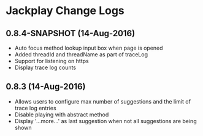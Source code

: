 # Jackplay Change Logs

## 0.8.4-SNAPSHOT (14-Aug-2016)
- Auto focus method lookup input box when page is opened
- Added threadId and threadName as part of traceLog
- Support for listening on https
- Display trace log counts

## 0.8.3 (14-Aug-2016)
- Allows users to configure max number of suggestions and the limit of trace log entries
- Disable playing with abstract method
- Display '...more...' as last suggestion when not all suggestions are being shown
